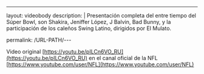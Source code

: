 ---
layout: videobody
description: |
    Presentación completa del entre tiempo del Súper Bowl, son Shakira, Jeniffer López, J Balvin, Bad Bunny, y la participación de los caleños Swing Latino, dirigidos por El Mulato.
    
permalink: /URL-PATH/---

Video original [https://youtu.be/pILCn6VO_RU](https://youtu.be/pILCn6VO_RU) en el canal oficial de la NFL [https://www.youtube.com/user/NFL](https://www.youtube.com/user/NFL)

